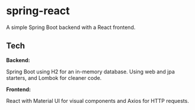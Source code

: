 # spring-react
A simple Spring Boot backend with a React frontend.

## Tech

**Backend:**

Spring Boot using H2 for an in-memory database. Using web and jpa starters, and Lombok for cleaner code.

**Frontend:**

React with Material UI for visual components and Axios for HTTP requests.

